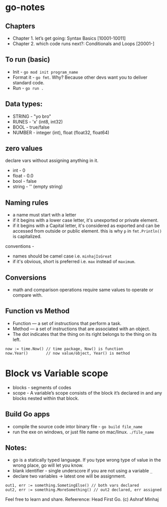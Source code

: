 # go-notes

## Chapters
 * Chapter 1. let’s get going: Syntax Basics [10001-10011]
 * Chapter 2. which code runs next?: Conditionals and Loops [20001-]


## To run (basic)
 * Init - `go mod init program_name`
 * Format it - `go fmt`. Why? Because other devs want you to deliver standard code.
 * Run  - `go run .`

## Data types:
 * STRING - "yo bro"
 * RUNES - 'x' (int8, int32)
 * BOOL - true/false
 * NUMBER - integer (int), float (float32, float64)

## zero values
 declare vars without assigning anything in it.
 * int - 0
 * float - 0.0
 * bool - false
 * string - '' (empty string)

## Naming rules
 * a name must start with a letter
 * if it begins with a lower case letter, it's unexported or private element.
 * if it begins with a Capital letter, it's considered as exported and can be accessed from outside or public element.
   this is why `p` in `fmt.Println()` is capitalized.

conventions - 
 * names should be camel case i.e. `minhajIsGreat`
 * if it's obvious, short is preferred i.e. `max` instead of `maximum`.

## Conversions
 * math and comparison operations require same values to operate or compare with.

## Function vs Method
 * Function — a set of instructions that perform a task.
 * Method — a set of instructions that are associated with an object.
 * The dot indicates that the thing on its right belongs to the thing on its left.
  ```
  now := time.Now() // time package, Now() is function
  now.Year()        // now value/object, Year() is method
  ```

# Block vs Variable scope
 * blocks - segments of codes
 * scope - A variable’s scope consists of the block it’s declared in and any blocks nested within that block.

## Build Go apps
 * compile the source code intor binary file - `go build file_name`
 * run the exe on windows, or just file name on mac/linux. `./file_name`

## Notes:
 * go is a statically typed language. If you type wrong type of value in the wrong place, go will let you know.
 * blank identifier - single underscore if you are not using a variable `_`
 * declare two variables -> latest one will be assignment. 
 ```
 out1, err := something.SometingElse() // both vars declared
 out2, err := something.MoreSomething() // out2 declared, err assigned
 ```



Feel free to learn and share.
Refeerence: Head First Go.
(c) Ashraf Minhaj